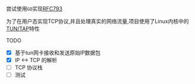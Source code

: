 尝试使用`GO`实现[RFC793](https://datatracker.ietf.org/doc/html/rfc793)

为了在用户态实现TCP协议,并且处理真实的网络流量,项目使用了Linux内核中的[TUN/TAP](https://en.wikipedia.org/wiki/TUN/TAP)特性

TODO

- [x] 基于tun网卡接收和发送原始IP数据包
- [x] IP <-> TCP 的解析
- [ ] TCP 协议栈
- [ ] 测试
